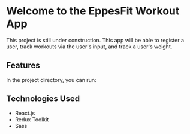 # Welcome to the EppesFit Workout App

This project is still under construction. This app will be able to register a user, track workouts via the user's input, and track a user's weight.

## Features

In the project directory, you can run:

## Technologies Used
 - React.js
 - Redux Toolkit
 - Sass
